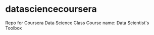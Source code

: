 datasciencecoursera
===================

Repo for Coursera Data Science Class
Course name: Data Scientist's Toolbox
